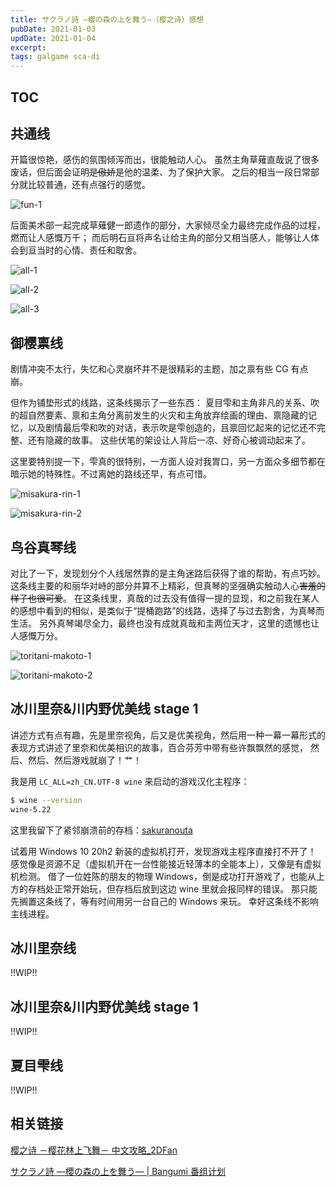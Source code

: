 ```yaml
---
title: サクラノ詩 —櫻の森の上を舞う—（樱之诗）感想
pubDate: 2021-01-03
updDate: 2021-01-04
excerpt:
tags: galgame sca-di
---
```


## TOC

## 共通线

开篇很惊艳，感伤的氛围倾泻而出，很能触动人心。
虽然主角草薙直哉说了很多废话，但后面会证明~~是傲娇~~是他的温柔、为了保护大家。
之后的相当一段日常部分就比较普通，还有点强行的感觉。

![fun-1](./images/sakuranouta/fun-1.png)

后面美术部一起完成草薙健一郎遗作的部分，大家倾尽全力最终完成作品的过程，燃而让人感慨万千；
而后明石亘将声名让给主角的部分又相当感人，能够让人体会到亘当时的心情、责任和取舍。

![all-1](./images/sakuranouta/all-1.png)

![all-2](./images/sakuranouta/all-2.png)

![all-3](./images/sakuranouta/all-3.png)

## 御樱禀线

剧情冲突不太行，失忆和心灵崩坏并不是很精彩的主题，加之禀有些 CG 有点崩。

但作为铺垫形式的线路，这条线揭示了一些东西：
夏目雫和主角非凡的关系、吹的超自然要素、禀和主角分离前发生的火灾和主角放弃绘画的理由、禀隐藏的记忆，以及剧情最后雫和吹的对话，表示吹是雫创造的，且禀回忆起来的记忆还不完整、还有隐藏的故事。
这些伏笔的架设让人背后一凉、好奇心被调动起来了。

这里要特别提一下，雫真的很特别，一方面人设对我胃口，另一方面众多细节都在暗示她的特殊性。不过离她的路线还早，有点可惜。

![misakura-rin-1](./images/sakuranouta/misakura-rin-1.png)

![misakura-rin-2](./images/sakuranouta/misakura-rin-2.png)

## 鸟谷真琴线

对比了一下，发现划分个人线居然靠的是主角迷路后获得了谁的帮助，有点巧妙。
这条线主要的和丽华对峙的部分并算不上精彩，但真琴的坚强确实触动人心~~害羞的样子也很可爱~~。
在这条线里，真哉的过去没有值得一提的显现，和之前我在某人的感想中看到的相似，是类似于“提桶跑路”的线路，选择了与过去割舍，为真琴而生活。
另外真琴竭尽全力，最终也没有成就真哉和圭两位天才，这里的遗憾也让人感慨万分。

![toritani-makoto-1](./images/sakuranouta/toritani-makoto-1.png)

![toritani-makoto-2](./images/sakuranouta/toritani-makoto-2.png)

## 冰川里奈&川内野优美线 stage 1

讲述方式有点有趣，先是里奈视角，后又是优美视角，然后用一种一幕一幕形式的表现方式讲述了里奈和优美相识的故事，百合芬芳中带有些许飘飘然的感觉，
然后、然后、然后游戏就崩了！艹！

我是用 `LC_ALL=zh_CN.UTF-8 wine` 来启动的游戏汉化主程序：

```bash
$ wine --version
wine-5.22
```

这里我留下了紧邻崩溃前的存档：[sakuranouta][sakuranouta]

试着用 Windows 10 20h2 新装的虚拟机打开，发现游戏主程序直接打不开了！
感觉像是资源不足（虚拟机开在一台性能接近轻薄本的全能本上），又像是有虚拟机检测。
借了一位姓陈的朋友的物理 Windows，倒是成功打开游戏了，也能从上方的存档处正常开始玩，但存档后放到这边 wine 里就会报同样的错误。
那只能先搁置这条线了，等有时间用另一台自己的 Windows 来玩。
幸好这条线不影响主线进程。

## 冰川里奈线

!!WIP!!

## 冰川里奈&川内野优美线 stage 1

!!WIP!!

## 夏目雫线

!!WIP!!

## 相关链接

[樱之诗 －樱花林上飞舞－ 中文攻略_2DFan](https://www.2dfan.com/topics/11335)

[サクラノ詩 —櫻の森の上を舞う— | Bangumi 番组计划](https://bangumi.tv/subject/22423)

[sakuranouta]: https://share.myl.workers.dev/savedata/sakuranouta/
